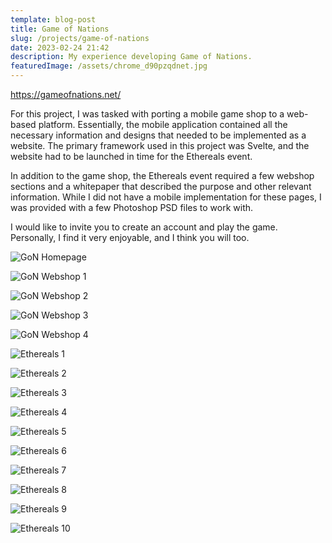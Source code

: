 ```yaml
---
template: blog-post
title: Game of Nations
slug: /projects/game-of-nations
date: 2023-02-24 21:42
description: My experience developing Game of Nations.
featuredImage: /assets/chrome_d90pzqdnet.jpg
---
```

<https://gameofnations.net/>

For this project, I was tasked with porting a mobile game shop to a web-based platform. Essentially, the mobile application contained all the necessary information and designs that needed to be implemented as a website. The primary framework used in this project was Svelte, and the website had to be launched in time for the Ethereals event.

In addition to the game shop, the Ethereals event required a few webshop sections and a whitepaper that described the purpose and other relevant information. While I did not have a mobile implementation for these pages, I was provided with a few Photoshop PSD files to work with.

I would like to invite you to create an account and play the game. Personally, I find it very enjoyable, and I think you will too.

![GoN Homepage](/assets/chrome_ystp4lullf.png "GoN Homepage")

![GoN Webshop 1](/assets/chrome_e52sqcelus.png "GoN Webshop 1")

![GoN Webshop 2](/assets/chrome_zu6fzh5tff.png "GoN Webshop 2")

![GoN Webshop 3](/assets/chrome_bbnhk4mblm.png "GoN Webshop 3")

![GoN Webshop 4](/assets/chrome_94mun7hdki.png "GoN Webshop 4")

![Ethereals 1](/assets/chrome_imfikmvnwx.png "Ethereals 1")

![Ethereals 2](/assets/chrome_te3pvdhtqz.png "Ethereals 2")

![Ethereals 3](/assets/chrome_nj7krdnh6f.png "Ethereals 3")

![Ethereals 4](/assets/chrome_z7aqqfzda0.png "Ethereals 4")

![Ethereals 5](/assets/chrome_h8v2ajcn3b.jpg "Ethereals 5")

![Ethereals 6](/assets/chrome_hew5syc042.png "Ethereals 6")

![Ethereals 7](/assets/chrome_rl1ksctnsu.png "Ethereals 7")

![Ethereals 8](/assets/chrome_pfx81xtif6.png "Ethereals 8")

![Ethereals 9](/assets/chrome_efpkiuvsfa.png "Ethereals 9")

![Ethereals 10](/assets/chrome_iqukdap5yx.png "Ethereals 10")
